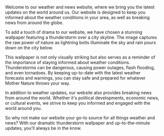 <!--
Write me content for website with wallpaper "A dramatic image of a thunderstorm over a city skyline for a weather or news website."
-->

<!--font:Open Sans-->

Welcome to our weather and news website, where we bring you the latest updates on the world around us. Our website is designed to keep you informed about the weather conditions in your area, as well as breaking news from around the globe.

To add a touch of drama to our website, we have chosen a stunning wallpaper featuring a thunderstorm over a city skyline. The image captures the raw power of nature as lightning bolts illuminate the sky and rain pours down on the city below.

This wallpaper is not only visually striking but also serves as a reminder of the importance of staying informed about weather conditions. Thunderstorms can be dangerous, causing power outages, flash flooding, and even tornadoes. By keeping up-to-date with the latest weather forecasts and warnings, you can stay safe and prepared for whatever Mother Nature throws your way.

In addition to weather updates, our website also provides breaking news from around the world. Whether it's political developments, economic news, or cultural events, we strive to keep you informed and engaged with the world around you.

So why not make our website your go-to source for all things weather and news? With our dramatic thunderstorm wallpaper and up-to-the-minute updates, you'll always be in the know.
